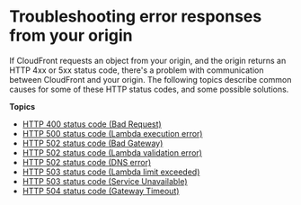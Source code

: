 # Troubleshooting error responses from your origin<a name="troubleshooting-response-errors"></a>

If CloudFront requests an object from your origin, and the origin returns an HTTP 4xx or 5xx status code, there's a problem with communication between CloudFront and your origin\. The following topics describe common causes for some of these HTTP status codes, and some possible solutions\.

**Topics**
+ [HTTP 400 status code \(Bad Request\)](http-400-bad-request.md)
+ [HTTP 500 status code \(Lambda execution error\)](http-500-lambda-execution-error.md)
+ [HTTP 502 status code \(Bad Gateway\)](http-502-bad-gateway.md)
+ [HTTP 502 status code \(Lambda validation error\)](http-502-lambda-validation-error.md)
+ [HTTP 502 status code \(DNS error\)](http-502-dns-error.md)
+ [HTTP 503 status code \(Lambda limit exceeded\)](http-503-lambda-limit-execeeded-error.md)
+ [HTTP 503 status code \(Service Unavailable\)](http-503-service-unavailable.md)
+ [HTTP 504 status code \(Gateway Timeout\)](http-504-gateway-timeout.md)